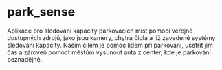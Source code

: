 # park_sense

Aplikace pro sledování kapacity parkovacích míst pomocí veřejně dostupných zdrojů, jako jsou kamery, chytrá čidla a již zavedené systémy sledování kapacity. Našim cílem je pomoc lidem při parkování, ušetřit jim čas a zároveň pomoct městům vysunout auta z center, kde je parkování beznadějné.
